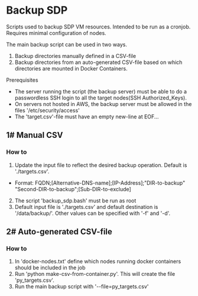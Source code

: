 # Backup SDP
Scripts used to backup SDP VM resources. Intended to be run as a cronjob. Requires minimal configuration of nodes.

The main backup script can be used in two ways.
1. Backup directories manually defined in a CSV-file
2. Backup directories from an auto-generated CSV-file based on which directories are mounted in Docker Containers.

Prerequisites
* The server running the script (the backup server) must be able to do a passwordless SSH login to all the target nodes(SSH Authorized_Keys).
* On servers not hosted in AWS, the backup server must be allowed in the files '/etc/security/access'
* The 'target.csv'-file must have an empty new-line at EOF...

## 1# Manual CSV
### How to
1. Update the input file to reflect the desired backup operation. Default is './targets.csv'.
 * Format: FQDN;[Alternative-DNS-name];[IP-Address];"DIR-to-backup" "Second-DIR-to-backup";[Sub-DIR-to-exclude]
2. The script 'backup_sdp.bash' must be run as root
3. Default input file is './targets.csv' and default destination is '/data/backup/'. Other values can be specified with '-f' and '-d'.

## 2# Auto-generated CSV-file
### How to
1. In 'docker-nodes.txt' define which nodes running docker containers should be included in the job
2. Run 'python make-csv-from-container.py'. This will create the file 'py_targets.csv'.
3. Run the main backup script with '--file=py_targets.csv'
